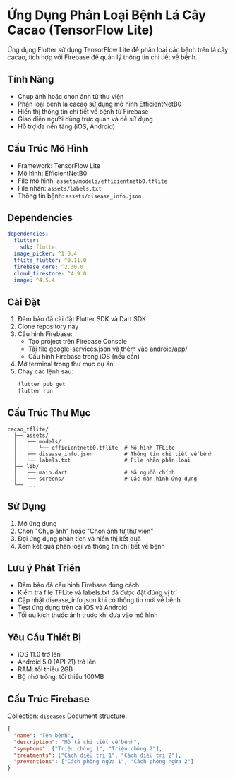 # Ứng Dụng Phân Loại Bệnh Lá Cây Cacao (TensorFlow Lite)

Ứng dụng Flutter sử dụng TensorFlow Lite để phân loại các bệnh trên lá cây cacao, tích hợp với Firebase để quản lý thông tin chi tiết về bệnh.

## Tính Năng
- Chụp ảnh hoặc chọn ảnh từ thư viện
- Phân loại bệnh lá cacao sử dụng mô hình EfficientNetB0
- Hiển thị thông tin chi tiết về bệnh từ Firebase
- Giao diện người dùng trực quan và dễ sử dụng
- Hỗ trợ đa nền tảng (iOS, Android)

## Cấu Trúc Mô Hình
- Framework: TensorFlow Lite
- Mô hình: EfficientNetB0
- File mô hình: `assets/models/efficientnetb0.tflite`
- File nhãn: `assets/labels.txt`
- Thông tin bệnh: `assets/disease_info.json`

## Dependencies
```yaml
dependencies:
  flutter:
    sdk: flutter
  image_picker: ^1.0.4
  tflite_flutter: ^0.11.0
  firebase_core: ^2.30.0
  cloud_firestore: ^4.9.0
  image: ^4.5.4
```

## Cài Đặt
1. Đảm bảo đã cài đặt Flutter SDK và Dart SDK
2. Clone repository này
3. Cấu hình Firebase:
   - Tạo project trên Firebase Console
   - Tải file google-services.json và thêm vào android/app/
   - Cấu hình Firebase trong iOS (nếu cần)
4. Mở terminal trong thư mục dự án
5. Chạy các lệnh sau:
   ```bash
   flutter pub get
   flutter run
   ```

## Cấu Trúc Thư Mục
```
cacao_tflite/
  ├── assets/
  │   ├── models/
  │   │   └── efficientnetb0.tflite  # Mô hình TFLite
  │   ├── disease_info.json          # Thông tin chi tiết về bệnh
  │   └── labels.txt                 # File nhãn phân loại
  ├── lib/
  │   ├── main.dart                  # Mã nguồn chính
  │   └── screens/                   # Các màn hình ứng dụng
  └── ...
```

## Sử Dụng
1. Mở ứng dụng
2. Chọn "Chụp ảnh" hoặc "Chọn ảnh từ thư viện"
3. Đợi ứng dụng phân tích và hiển thị kết quả
4. Xem kết quả phân loại và thông tin chi tiết về bệnh

## Lưu ý Phát Triển
- Đảm bảo đã cấu hình Firebase đúng cách
- Kiểm tra file TFLite và labels.txt đã được đặt đúng vị trí
- Cập nhật disease_info.json khi có thông tin mới về bệnh
- Test ứng dụng trên cả iOS và Android
- Tối ưu kích thước ảnh trước khi đưa vào mô hình

## Yêu Cầu Thiết Bị
- iOS 11.0 trở lên
- Android 5.0 (API 21) trở lên
- RAM: tối thiểu 2GB
- Bộ nhớ trống: tối thiểu 100MB

## Cấu Trúc Firebase
Collection: `diseases`
Document structure:
```json
{
  "name": "Tên bệnh",
  "description": "Mô tả chi tiết về bệnh",
  "symptoms": ["Triệu chứng 1", "Triệu chứng 2"],
  "treatments": ["Cách điều trị 1", "Cách điều trị 2"],
  "preventions": ["Cách phòng ngừa 1", "Cách phòng ngừa 2"]
}
```
